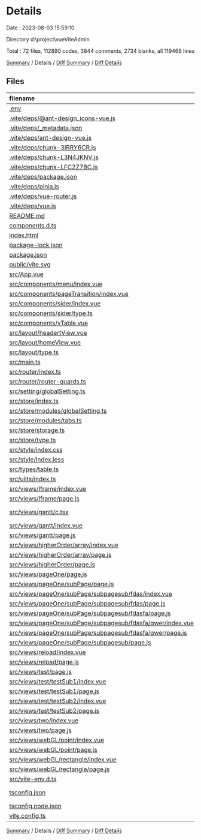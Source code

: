 # Details

Date : 2023-08-03 15:59:10

Directory d:\\project\\vueViteAdmin

Total : 72 files,  112890 codes, 3844 comments, 2734 blanks, all 119468 lines

[Summary](results.md) / Details / [Diff Summary](diff.md) / [Diff Details](diff-details.md)

## Files
| filename | language | code | comment | blank | total |
| :--- | :--- | ---: | ---: | ---: | ---: |
| [.env](/.env) | Properties | 1 | 0 | 0 | 1 |
| [.vite/deps/@ant-design_icons-vue.js](/.vite/deps/@ant-design_icons-vue.js) | JavaScript | 26,452 | 1,477 | 1,477 | 29,406 |
| [.vite/deps/_metadata.json](/.vite/deps/_metadata.json) | JSON | 47 | 0 | 0 | 47 |
| [.vite/deps/ant-design-vue.js](/.vite/deps/ant-design-vue.js) | JavaScript | 60,019 | 1,669 | 875 | 62,563 |
| [.vite/deps/chunk-3IRRY6CR.js](/.vite/deps/chunk-3IRRY6CR.js) | JavaScript | 9,296 | 247 | 8 | 9,551 |
| [.vite/deps/chunk-L3N4JKNV.js](/.vite/deps/chunk-L3N4JKNV.js) | JavaScript | 150 | 6 | 6 | 162 |
| [.vite/deps/chunk-LFC2Z7BC.js](/.vite/deps/chunk-LFC2Z7BC.js) | JavaScript | 3,367 | 117 | 117 | 3,601 |
| [.vite/deps/package.json](/.vite/deps/package.json) | JSON | 1 | 0 | 0 | 1 |
| [.vite/deps/pinia.js](/.vite/deps/pinia.js) | JavaScript | 1,486 | 41 | 3 | 1,530 |
| [.vite/deps/vue-router.js](/.vite/deps/vue-router.js) | JavaScript | 2,550 | 98 | 5 | 2,653 |
| [.vite/deps/vue.js](/.vite/deps/vue.js) | JavaScript | 296 | 1 | 1 | 298 |
| [README.md](/README.md) | Markdown | 21 | 0 | 20 | 41 |
| [components.d.ts](/components.d.ts) | TypeScript | 37 | 5 | 3 | 45 |
| [index.html](/index.html) | HTML | 13 | 0 | 1 | 14 |
| [package-lock.json](/package-lock.json) | JSON | 6,729 | 0 | 1 | 6,730 |
| [package.json](/package.json) | JSON | 36 | 0 | 1 | 37 |
| [public/vite.svg](/public/vite.svg) | XML | 1 | 0 | 0 | 1 |
| [src/App.vue](/src/App.vue) | vue | 7 | 0 | 3 | 10 |
| [src/components/menu/index.vue](/src/components/menu/index.vue) | vue | 34 | 4 | 4 | 42 |
| [src/components/pageTransition/index.vue](/src/components/pageTransition/index.vue) | vue | 38 | 3 | 6 | 47 |
| [src/components/sider/index.vue](/src/components/sider/index.vue) | vue | 86 | 2 | 7 | 95 |
| [src/components/sider/type.ts](/src/components/sider/type.ts) | TypeScript | 7 | 0 | 0 | 7 |
| [src/components/vTable.vue](/src/components/vTable.vue) | vue | 75 | 0 | 4 | 79 |
| [src/layout/headertView.vue](/src/layout/headertView.vue) | vue | 102 | 3 | 7 | 112 |
| [src/layout/homeView.vue](/src/layout/homeView.vue) | vue | 289 | 8 | 10 | 307 |
| [src/layout/type.ts](/src/layout/type.ts) | TypeScript | 14 | 0 | 0 | 14 |
| [src/main.ts](/src/main.ts) | TypeScript | 21 | 5 | 2 | 28 |
| [src/router/index.ts](/src/router/index.ts) | TypeScript | 105 | 49 | 13 | 167 |
| [src/router/router-guards.ts](/src/router/router-guards.ts) | TypeScript | 4 | 0 | 1 | 5 |
| [src/setting/globalSetting.ts](/src/setting/globalSetting.ts) | TypeScript | 4 | 2 | 0 | 6 |
| [src/store/index.ts](/src/store/index.ts) | TypeScript | 2 | 0 | 4 | 6 |
| [src/store/modules/globalSetting.ts](/src/store/modules/globalSetting.ts) | TypeScript | 23 | 0 | 1 | 24 |
| [src/store/modules/tabs.ts](/src/store/modules/tabs.ts) | TypeScript | 52 | 0 | 1 | 53 |
| [src/store/storage.ts](/src/store/storage.ts) | TypeScript | 37 | 32 | 4 | 73 |
| [src/store/type.ts](/src/store/type.ts) | TypeScript | 9 | 0 | 0 | 9 |
| [src/style/index.css](/src/style/index.css) | CSS | 22 | 0 | 1 | 23 |
| [src/style/index.less](/src/style/index.less) | Less | 22 | 3 | 2 | 27 |
| [src/types/table.ts](/src/types/table.ts) | TypeScript | 11 | 0 | 0 | 11 |
| [src/uilts/index.ts](/src/uilts/index.ts) | TypeScript | 14 | 10 | 2 | 26 |
| [src/views/Iframe/index.vue](/src/views/Iframe/index.vue) | vue | 15 | 0 | 3 | 18 |
| [src/views/Iframe/page.js](/src/views/Iframe/page.js) | JavaScript | 4 | 1 | 0 | 5 |
| [src/views/gantt/c.tsx](/src/views/gantt/c.tsx) | TypeScript JSX | 604 | 24 | 65 | 693 |
| [src/views/gantt/index.vue](/src/views/gantt/index.vue) | vue | 118 | 0 | 3 | 121 |
| [src/views/gantt/page.js](/src/views/gantt/page.js) | JavaScript | 4 | 0 | 0 | 4 |
| [src/views/higherOrder/array/index.vue](/src/views/higherOrder/array/index.vue) | vue | 103 | 0 | 12 | 115 |
| [src/views/higherOrder/array/page.js](/src/views/higherOrder/array/page.js) | JavaScript | 3 | 0 | 1 | 4 |
| [src/views/higherOrder/page.js](/src/views/higherOrder/page.js) | JavaScript | 4 | 0 | 1 | 5 |
| [src/views/pageOne/page.js](/src/views/pageOne/page.js) | JavaScript | 3 | 1 | 0 | 4 |
| [src/views/pageOne/subPage/page.js](/src/views/pageOne/subPage/page.js) | JavaScript | 4 | 0 | 0 | 4 |
| [src/views/pageOne/subPage/subpagesub/fdas/index.vue](/src/views/pageOne/subPage/subpagesub/fdas/index.vue) | vue | 97 | 0 | 4 | 101 |
| [src/views/pageOne/subPage/subpagesub/fdas/page.js](/src/views/pageOne/subPage/subpagesub/fdas/page.js) | JavaScript | 3 | 0 | 0 | 3 |
| [src/views/pageOne/subPage/subpagesub/fdasfa/page.js](/src/views/pageOne/subPage/subpagesub/fdasfa/page.js) | JavaScript | 4 | 0 | 0 | 4 |
| [src/views/pageOne/subPage/subpagesub/fdasfa/qwer/index.vue](/src/views/pageOne/subPage/subpagesub/fdasfa/qwer/index.vue) | vue | 71 | 0 | 19 | 90 |
| [src/views/pageOne/subPage/subpagesub/fdasfa/qwer/page.js](/src/views/pageOne/subPage/subpagesub/fdasfa/qwer/page.js) | JavaScript | 4 | 0 | 0 | 4 |
| [src/views/pageOne/subPage/subpagesub/page.js](/src/views/pageOne/subPage/subpagesub/page.js) | JavaScript | 4 | 0 | 0 | 4 |
| [src/views/reload/index.vue](/src/views/reload/index.vue) | vue | 12 | 0 | 3 | 15 |
| [src/views/reload/page.js](/src/views/reload/page.js) | JavaScript | 4 | 0 | 0 | 4 |
| [src/views/test/page.js](/src/views/test/page.js) | JavaScript | 4 | 0 | 0 | 4 |
| [src/views/test/testSub1/index.vue](/src/views/test/testSub1/index.vue) | vue | 20 | 0 | 4 | 24 |
| [src/views/test/testSub1/page.js](/src/views/test/testSub1/page.js) | JavaScript | 4 | 0 | 0 | 4 |
| [src/views/test/testSub2/index.vue](/src/views/test/testSub2/index.vue) | vue | 18 | 3 | 3 | 24 |
| [src/views/test/testSub2/page.js](/src/views/test/testSub2/page.js) | JavaScript | 4 | 0 | 0 | 4 |
| [src/views/two/index.vue](/src/views/two/index.vue) | vue | 149 | 3 | 4 | 156 |
| [src/views/two/page.js](/src/views/two/page.js) | JavaScript | 4 | 1 | 0 | 5 |
| [src/views/webGL/point/index.vue](/src/views/webGL/point/index.vue) | vue | 56 | 0 | 9 | 65 |
| [src/views/webGL/point/page.js](/src/views/webGL/point/page.js) | JavaScript | 4 | 1 | 1 | 6 |
| [src/views/webGL/rectangle/index.vue](/src/views/webGL/rectangle/index.vue) | vue | 14 | 0 | 5 | 19 |
| [src/views/webGL/rectangle/page.js](/src/views/webGL/rectangle/page.js) | JavaScript | 4 | 1 | 1 | 6 |
| [src/vite-env.d.ts](/src/vite-env.d.ts) | TypeScript | 0 | 1 | 1 | 2 |
| [tsconfig.json](/tsconfig.json) | JSON with Comments | 20 | 2 | 1 | 23 |
| [tsconfig.node.json](/tsconfig.node.json) | JSON | 9 | 0 | 1 | 10 |
| [vite.config.ts](/vite.config.ts) | TypeScript | 39 | 24 | 3 | 66 |

[Summary](results.md) / Details / [Diff Summary](diff.md) / [Diff Details](diff-details.md)